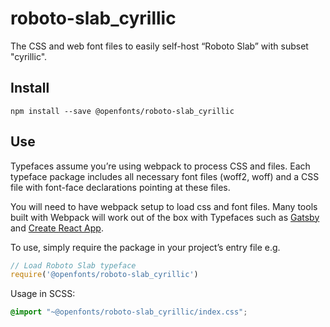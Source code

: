 
# roboto-slab_cyrillic

The CSS and web font files to easily self-host “Roboto Slab” with subset "cyrillic".

## Install

`npm install --save @openfonts/roboto-slab_cyrillic`

## Use

Typefaces assume you’re using webpack to process CSS and files. Each typeface
package includes all necessary font files (woff2, woff) and a CSS file with
font-face declarations pointing at these files.

You will need to have webpack setup to load css and font files. Many tools built
with Webpack will work out of the box with Typefaces such as [Gatsby](https://github.com/gatsbyjs/gatsby)
and [Create React App](https://github.com/facebookincubator/create-react-app).

To use, simply require the package in your project’s entry file e.g.

```javascript
// Load Roboto Slab typeface
require('@openfonts/roboto-slab_cyrillic')
```

Usage in SCSS:
```scss
@import "~@openfonts/roboto-slab_cyrillic/index.css";
```
